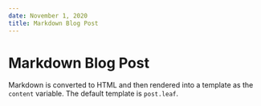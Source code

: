 ```yaml
---
date: November 1, 2020
title: Markdown Blog Post
---
```

#  Markdown Blog Post

Markdown is converted to HTML and then rendered into a template as the `content` variable. The default template is `post.leaf`.
